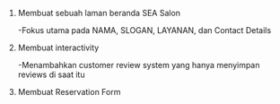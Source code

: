 1. Membuat sebuah laman beranda SEA Salon
   
   -Fokus utama pada NAMA, SLOGAN, LAYANAN, dan Contact Details

3. Membuat interactivity
   
   -Menambahkan customer review system yang hanya menyimpan reviews di saat itu

5. Membuat Reservation Form
